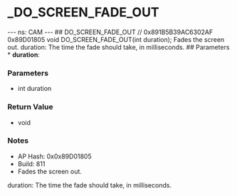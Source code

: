 # _DO_SCREEN_FADE_OUT

--- ns: CAM --- ## DO_SCREEN_FADE_OUT  // 0x891B5B39AC6302AF 0x89D01805 void DO_SCREEN_FADE_OUT(int duration);  Fades the screen out. duration: The time the fade should take, in milliseconds.  ## Parameters * **duration**:

### Parameters
* int duration

### Return Value
* void

### Notes
* AP Hash: 0x0x89D01805
* Build: 811
* Fades the screen out.

duration: The time the fade should take, in milliseconds.

